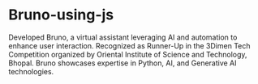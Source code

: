 # Bruno-using-js
Developed Bruno, a virtual assistant leveraging AI and automation to enhance user interaction. Recognized as Runner-Up in the 3Dimen Tech Competition organized by Oriental Institute of Science and Technology, Bhopal. Bruno showcases expertise in Python, AI, and Generative AI technologies.
